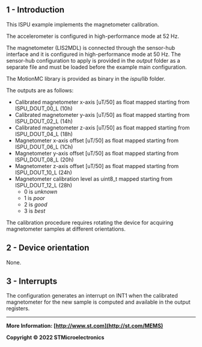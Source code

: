 ## 1 - Introduction

This ISPU example implements the magnetometer calibration.

The accelerometer is configured in high-performance mode at 52 Hz.

The magnetometer (LIS2MDL) is connected through the sensor-hub interface and it is configured in high-performance mode at 50 Hz. The sensor-hub configuration to apply is provided in the *output* folder as a separate file and must be loaded before the example main configuration.

The MotionMC library is provided as binary in the *ispu/lib* folder.

The outputs are as follows:

* Calibrated magnetometer x-axis [uT/50] as float mapped starting from ISPU_DOUT_00_L (10h)
* Calibrated magnetometer y-axis [uT/50] as float mapped starting from ISPU_DOUT_02_L (14h)
* Calibrated magnetometer z-axis [uT/50] as float mapped starting from ISPU_DOUT_04_L (18h)
* Magnetometer x-axis offset [uT/50] as float mapped starting from ISPU_DOUT_06_L (1Ch)
* Magnetometer y-axis offset [uT/50] as float mapped starting from ISPU_DOUT_08_L (20h)
* Magnetometer z-axis offset [uT/50] as float mapped starting from ISPU_DOUT_10_L (24h)
* Magnetometer calibration level as uint8_t mapped starting from ISPU_DOUT_12_L (28h)
  * 0 is *unknown*
  * 1 is *poor*
  * 2 is *good*
  * 3 is *best*


The calibration procedure requires rotating the device for acquiring magnetometer samples at different orientations.


## 2 - Device orientation

None.


## 3 - Interrupts

The configuration generates an interrupt on INT1 when the calibrated magnetometer for the new sample is computed and available in the output registers.

------

**More Information: [http://www.st.com](http://st.com/MEMS)**

**Copyright © 2022 STMicroelectronics**